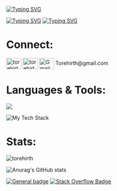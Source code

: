 [![Typing SVG](https://readme-typing-svg.demolab.com?font=Fira+Code&weight=500&size=32&duration=5000&pause=6000&color=40F8FF&vCenter=true&multiline=true&random=false&width=1000&lines=Hi%2C+I'm+Tore+%F0%9F%99%8B)](https://git.io/typing-svg)

[![Typing SVG](https://readme-typing-svg.demolab.com?font=Fira+Code&weight=500&size=16&duration=4000&color=40F8FF&vCenter=true&multiline=true&repeat=false&random=false&width=1000&lines=Agriculture+mechanic+turning+Front-End+Developer+%F0%9F%9A%80)](https://git.io/typing-svg)
[![Typing SVG](https://readme-typing-svg.demolab.com?font=Fira+Code&weight=500&size=16&duration=4000&color=40F8FF&vCenter=true&multiline=true&repeat=false&random=false&width=1000&lines=I+love+being+creative%2C+learning+new+things+and+I've+always+been+interested+in+tech!+)](https://git.io/typing-svg)

<h1 align="left">Connect:</h1>
<p align="left">
<a href="https://linkedin.com/in/torehirth" target="blank"><img align="center" src="https://raw.githubusercontent.com/rahuldkjain/github-profile-readme-generator/master/src/images/icons/Social/linked-in-alt.svg" alt="torehirth" height="30" width="40" /></a>
<a href="https://instagram.com/torehirth" target="blank"><img align="center" src="https://raw.githubusercontent.com/rahuldkjain/github-profile-readme-generator/master/src/images/icons/Social/instagram.svg" alt="torehirth" height="30" width="40" /></a>
<a href="mailto:torehirth@gmail.com" target="blank"><img align="center" src="https://raw.githubusercontent.com/BEPb/BEPb/master/assets/gmail.svg" alt="Gmail" height="30" width="40"/></a> Torehirth@gmail.com</p>

<h1 align="left">Languages & Tools:</h1>

<p align="left">
  <a href="https://www.linkedin.com/in/torehirth/">
    <img src="https://skillicons.dev/icons?i=figma,git,github,vscode,html,css" />
  </a>
</p>

<img src="https://github-readme-tech-stack.vercel.app/api/cards?lineCount=1&width=750&bg=%230D1117&badge=%23161B22&border=%2321262D&titleColor=%2358A6FF&line1=git%2CGit%2C40F8FF%3Bgithub%2CGitHub%2C40F8FF%3Bvisualstudiocode%2CVS+Code%2C40F8FF%3Bfigma%2CFigma%2C40F8FF%3Bhtml5%2CHTML%2C40F8FF%3Bcss3%2CCSS%2C40F8FF%3Bjavascript%2CJavaScript%2C40F8FF%3B" alt="My Tech Stack" />

<h1>Stats:</h1>

<p><img src="https://github-readme-stats.vercel.app/api/top-langs?username=torehirth&show_icons=true&locale=en&layout=compact&theme=transparent&title_color=2F81F7&text_color=40F8FFFF&border_color=40F8FFFF" alt="torehirth" /></p>

![Anurag's GitHub stats](https://github-readme-stats.vercel.app/api?username=torehirth&show_icons=true&theme=transparent&hide=stars&show=prs_merged&rank_icon=github&title_color=2F81F7&text_color=40F8FFFF&border_color=40F8FFFF)

[![General badge](https://img.shields.io/badge/Visit_website-Rainy_Days-40F8FF?logo=netlify&logoColor=40F8FF&style=flat&labelcolor=blue)](https://tore-hirth-rainy-days.netlify.app/index.html)
[![Stack Overflow Badge](https://img.shields.io/badge/Stack%20Overflow-F58025?logo=stackoverflow&logoColor=40F8FFFF&style=flat)](https://stackoverflow.com/users/12299287/cryptocode)

